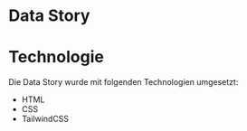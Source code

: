 # Data Story

# Technologie
Die Data Story wurde mit folgenden Technologien umgesetzt:
- HTML
- CSS
- TailwindCSS
